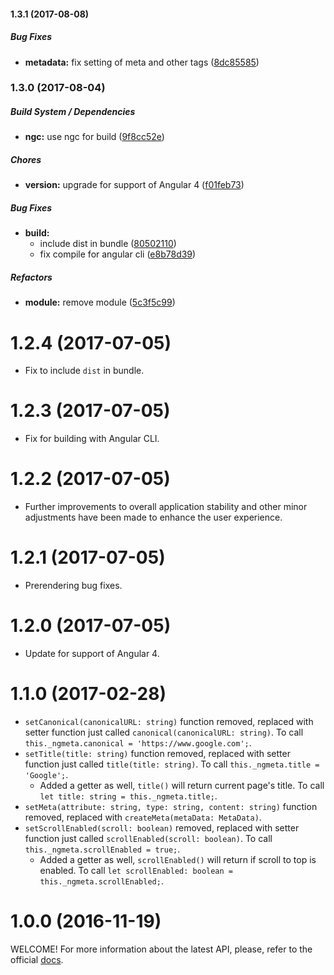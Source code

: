 #### 1.3.1 (2017-08-08)

##### Bug Fixes

* **metadata:** fix setting of meta and other tags ([8dc85585](https://github.com/MichaelSolati/ngmeta/commit/8dc85585001c6c98bdb6b6fc8b52e365cf537989))

### 1.3.0 (2017-08-04)

##### Build System / Dependencies

* **ngc:** use ngc for build ([9f8cc52e](https://github.com/MichaelSolati/ngmeta/commit/9f8cc52ee65c9da65247f90e12243a7b995ff14b))

##### Chores

* **version:** upgrade for support of Angular 4 ([f01feb73](https://github.com/MichaelSolati/ngmeta/commit/f01feb73c9d5678cdbfeb83ec85c804d45df3e5c))

##### Bug Fixes

* **build:**
  * include dist in bundle ([80502110](https://github.com/MichaelSolati/ngmeta/commit/805021102259d9159d83bd824be98b47d5f1b05f))
  * fix compile for angular cli ([e8b78d39](https://github.com/MichaelSolati/ngmeta/commit/e8b78d3913160a0390fa3e5b6627ecdf71d137a7))

##### Refactors

* **module:** remove module ([5c3f5c99](https://github.com/MichaelSolati/ngmeta/commit/5c3f5c99ed573918ac3829b14bccaf14e631c435))

# 1.2.4 (2017-07-05)

* Fix to include `dist` in bundle.

# 1.2.3 (2017-07-05)

* Fix for building with Angular CLI.

# 1.2.2 (2017-07-05)

* Further improvements to overall application stability and other minor adjustments have been made to enhance the user experience.

# 1.2.1 (2017-07-05)

* Prerendering bug fixes.

# 1.2.0 (2017-07-05)

* Update for support of Angular 4.

# 1.1.0 (2017-02-28)

* `setCanonical(canonicalURL: string)` function removed, replaced with setter function just called `canonical(canonicalURL: string)`. To call `this._ngmeta.canonical = 'https://www.google.com';`. 
* `setTitle(title: string)` function removed, replaced with setter function just called `title(title: string)`. To call `this._ngmeta.title = 'Google';`. 
    * Added a getter as well, `title()` will return current page's title. To call `let title: string = this._ngmeta.title;`.
* `setMeta(attribute: string, type: string, content: string)` function removed, replaced with `createMeta(metaData: MetaData)`.
* `setScrollEnabled(scroll: boolean)` removed, replaced with setter function just called `scrollEnabled(scroll: boolean)`. To call `this._ngmeta.scrollEnabled = true;`. 
    * Added a getter as well, `scrollEnabled()` will return if scroll to top is enabled. To call `let scrollEnabled: boolean = this._ngmeta.scrollEnabled;`.

# 1.0.0 (2016-11-19)

WELCOME! For more information about the latest API, please, refer to the official [docs](https://ngmeta.michaelsolati.com/).
